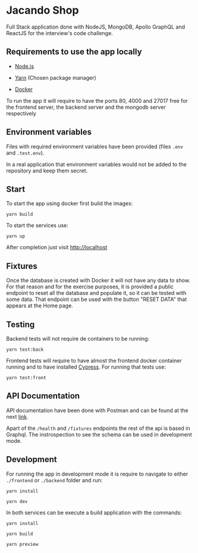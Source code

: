 # Jacando Shop

Full Stack application done with NodeJS, MongoDB, Apollo GraphQL and ReactJS for the interview's code challenge.

## Requirements to use the app locally

- [Node.js](https://nodejs.org/es/)

- [Yarn](https://yarnpkg.com/) (Chosen package manager)

- [Docker](https://www.docker.com/)

To run the app it will require to have the ports 80, 4000 and 27017 free for the frontend server, the backend server and the mongodb server respectively

## Environment variables

Files with required environment variables have been provided (files `.env` and `.test.env`).

In a real application that environment variables would not be added to the repository and keep them secret.

## Start

To start the app using docker first build the images:

```shell
yarn build
```

To start the services use:

```shell
yarn up
```

After completion just visit [http://localhost](http://localhost)

## Fixtures

Once the database is created with Docker it will not have any data to show. For that reason and for the exercise purposes, it is provided a public endpoint to reset all the database and populate it, so it can be tested with some data. That endpoint can be used with the button "RESET DATA" that appears at the Home page.

## Testing

Backend tests will not require de containers to be running:

```shell
yarn test:back
```

Frontend tests will require to have almost the frontend docker container running and to have installed [Cypress](https://docs.cypress.io/guides/getting-started/installing-cypress). For running that tests use:

```shell
yarn test:front
```

## API Documentation

API documentation have been done with Postman and can be found at the next [link](https://documenter.getpostman.com/view/14255685/2s83S2DE4X).

Apart of the `/health` and `/fixtures` endpoints the rest of the api is based in Graphql. The instrospection to see the schema can be used in development mode.

## Development

For running the app in development mode it is require to navigate to either `./frontend` or `./backend` folder and run:

```shell
yarn install

yarn dev
```

In both services can be execute a build application with the commands:

```shell
yarn install

yarn build

yarn preview
```
